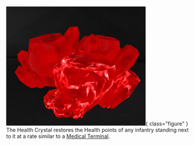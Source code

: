 ![](../images/Health_crystal.jpg){ class="figure" } The Health Crystal
restores the Health points of any infantry standing next to it at a rate similar
to a [Medical Terminal](Medical_Terminal.md).


